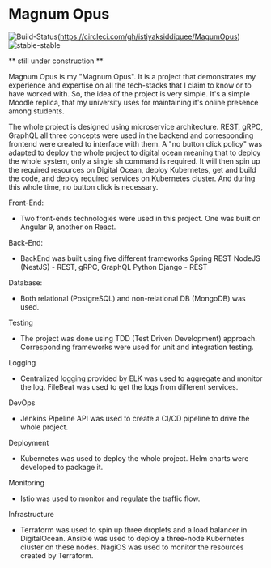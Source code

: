 # Magnum Opus

![Build-Status](https://circleci.com/gh/istiyaksiddiquee/MagumOpus.svg?style=svg)(https://circleci.com/gh/istiyaksiddiquee/MagumOpus)
![stable-stable](https://img.shields.io/badge/stability-stable-green.svg)

** still under construction **

Magnum Opus is my "Magnum Opus". It is a project that demonstrates my experience and expertise on all the tech-stacks that I claim to know or to have worked with. So, the idea of the project is very simple. It's a simple Moodle replica, that my university uses for maintaining it's online presence among students. 

The whole project is designed using microservice architecture. REST, gRPC, GraphQL all three concepts were used in the backend and corresponding frontend were created to interface with them. A "no button click policy" was adapted to deploy the whole project to digital ocean meaning that to deploy the whole system, only a single sh command is required. It will then spin up the required resources on Digital Ocean, deploy Kubernetes, get and build the code, and deploy required services on Kubernetes cluster. And during this whole time, no button click is necessary.

Front-End:
- Two front-ends technologies were used in this project. One was built on Angular 9, another on React.

Back-End:
- BackEnd was built using five different frameworks
Spring REST
NodeJS (NestJS) - REST, gRPC, GraphQL
Python Django - REST

Database:
- Both relational (PostgreSQL) and non-relational DB (MongoDB) was used.

Testing
- The project was done using TDD (Test Driven Development) approach. Corresponding frameworks were used for unit and integration testing.

Logging
- Centralized logging provided by ELK was used to aggregate and monitor the log. FileBeat was used to get the logs from different services.

DevOps
- Jenkins Pipeline API was used to create a CI/CD pipeline to drive the whole project.

Deployment
- Kubernetes was used to deploy the whole project. Helm charts were developed to package it.

Monitoring
- Istio was used to monitor and regulate the traffic flow.

Infrastructure
- Terraform was used to spin up three droplets and a load balancer in DigitalOcean. Ansible was used to deploy a three-node Kubernetes cluster on these nodes. NagiOS was used to monitor the resources created by Terraform.
